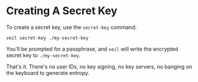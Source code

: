 # Creating A Secret Key

To create a secret key, use the `secret-key` command:

```shell
veil secret-key ./my-secret-key
```

You'll be prompted for a passphrase, and `veil` will write the encrypted secret key to `./my-secret-key`.

That's it. There's no user IDs, no key signing, no key servers, no banging on the keyboard to generate entropy.